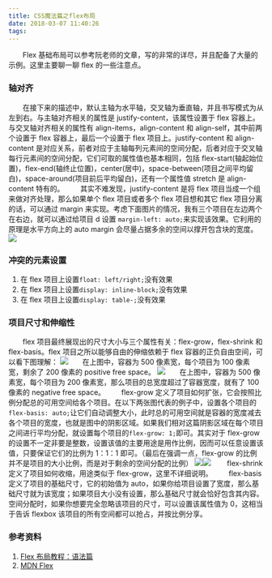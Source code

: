 ```yaml
---
title: CSS魔法篇之flex布局
date: 2018-03-07 11:40:26
tags:
---
```


　　Flex 基础布局可以参考阮老师的文章，写的非常的详尽，并且配备了大量的示例。这里主要聊一聊 flex 的一些注意点。

### 轴对齐
　　在接下来的描述中，默认主轴为水平轴，交叉轴为垂直轴，并且书写模式为从左到右。与主轴对齐相关的属性是 justify-content，该属性设置于 flex 容器上。与交叉轴对齐相关的属性有 align-items，align-content 和 align-self，其中前两个设置于 flex 容器上，最后一个设置于 flex 项目上。justify-content 和 align-content 是对应关系，前者对应于主轴每列元素间的空间分配，后者对应于交叉轴每行元素间的空间分配，它们可取的属性值也基本相同，包括 flex-start(轴起始位置)，flex-end(轴终止位置)，center(居中)，space-between(项目之间平均留白)，space-around(项目前后平均留白)，还有一个属性值 stretch 是 align-content 特有的。
　　其实不难发现，justify-content 是将 flex 项目当成一个组来做对齐处理，那么如果单个 flex 项目或者多个 flex 项目想和其它 flex 项目分离的话，可以通过 margin 来实现。考虑下面图片的情况，我有三个项目在左边两个在右边，就可以通过给项目 d 设置 `margin-left: auto;`来实现该效果。它利用的原理是水平方向上的 auto margin 会尽量占据多余的空间以撑开包含块的宽度。
![](https://mdn.mozillademos.org/files/15633/align7.png)

### 冲突的元素设置
1. 在 flex 项目上设置`float: left/right;`没有效果
2. 在 flex 项目上设置`display: inline-block;`没有效果
3. 在 flex 项目上设置`display: table-;`没有效果

### 项目尺寸和伸缩性
　　flex 项目最终展现出的尺寸大小与三个属性有关：flex-grow，flex-shrink 和 flex-basis。flex 项目之所以能够自由的伸缩依赖于 flex 容器的正负自由空间，可以看下图理解：
![](https://mdn.mozillademos.org/files/15654/Basics7.png)　　在上图中，容器为 500 像素宽，每个项目为 100 像素宽，剩余了 200 像素的 positive free space。
![](https://mdn.mozillademos.org/files/15655/ratios1.png)　　在上图中，容器为 500 像素宽，每个项目为 200 像素宽，那么项目的总宽度超过了容器宽度，就有了 100 像素的 negative free space。
　　flex-grow 定义了项目如何扩张，它会按照比例分配总的可用空间给各个项目。在以下两张图代表的例子中，设置各个项目的`flex-basis: auto;`让它们自动调整大小，此时总的可用空间就是容器的宽度减去各个项目的宽度，也就是图中的阴影区域。如果我们相对这篇阴影区域在每个项目之间进行平均分配，就设置每个项目的`flex-grow: 1;`即可。其实对于 flex-grow 的设置不一定非要是整数，设置该值的主要用途是用作比例，因而可以任意设置该值，只要保证它们的比例为 1：1：1 即可。（最后在强调一点，flex-grow 的比例并不是项目的大小比例，而是对于剩余的空间分配的比例）
![](https://mdn.mozillademos.org/files/15656/ratios2.png)![](https://mdn.mozillademos.org/files/15657/ratios3.png)
　　flex-shrink 定义了项目如何收缩，用途类似于 flex-grow，这里不详细说明。
　　flex-basis 定义了项目的基础尺寸，它的初始值为 auto，如果你给项目设置了宽度，那么基础尺寸就为该宽度；如果项目大小没有设置，那么基础尺寸就会恰好包含其内容。空间分配时，如果你想要完全忽略该项目的尺寸，可以设置该属性值为 0，这相当于告诉 flexbox 该项目的所有空间都可以抢占，并按比例分享。

### 参考资料
1. [Flex 布局教程：语法篇](http://www.ruanyifeng.com/blog/2015/07/flex-grammar.html)
2. [MDN Flex](https://developer.mozilla.org/en-US/docs/Glossary/Flex)